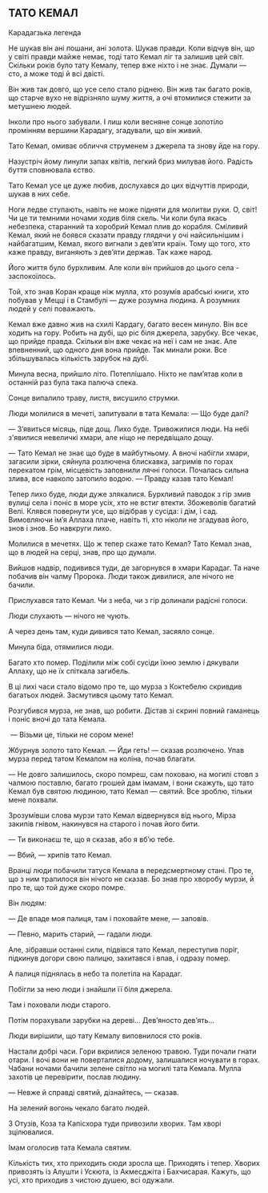 ## ТАТО КЕМАЛ

Карадагзька легенда

Не шукав він ані пошани, ані золота.
Шукав правди.
Коли відчув він, що у світі правди майже немає, тоді тато Кемал ліг та залишив цей світ.
Скільки років було тату Кемалу, тепер вже ніхто і не знає.
Думали — сто, а може тоді й всі двісті.

Він жив так довго, що усе село стало ріднею.
Він жив так багато років, що старче вухо не відрізняло шуму життя, а очі втомилися стежити за метушнею людей.

Інколи про нього забували.
І лиш коли весняне сонце золотіло промінням вершини Карадагу, згадували, що він живий.

Тато Кемал, омиває обличчя струменем з джерела та знову йде на гору.

Назустріч йому линули запах квітів, легкий бриз милував його.
Радість буття сповнювала єство.

Тато Кемал усе це дуже любив, дослухався до цих відчуттів природи, шукав в них себе.

Ноги ледве ступають, навіть не може підняти для молитви руки.
О, світ!
Чи це ти темними ночами ходив біля скель.
Чи коли була якась небезпека, старанний та хоробрий Кемал плив до корабля.
Сміливий Кемал, який не боявся сказати правду глядячи у очі найсильнішим і найбагатшим, Кемал, якого вигнали з дев’яти країн.
Тому що того, хто каже правду, виганяють з дев’яти держав.
Так каже народ.

Його життя було бурхливим.
Але коли він прийшов до цього села - заспокоїлось.

Той, хто знав Коран краще ніж мулла, хто розумів арабські книги, хто побував у Мецці і в Стамбулі — дуже розумна людина.
А розумних людей у селі поважають.

Кемал вже давно жив на схилі Кардагу, багато весен минуло.
Він все ходить на гору.
Робить на дубі, що ріс біля джерела, зарубку.
Все чекає, що прийде правда.
Скільки він вже чекає на неї і сам не знає.
Але впевненний, що одного дня вона прийде.
Так минали роки.
Все збільшувалась кількість зарубок на дубі.

Минула весна, прийшло літо.
Потеплішало.
Ніхто не пам’ятав коли в останній раз була така палюча спека.

Сонце випалило траву, листя, висушило струмки.

Люди молилися в мечеті, запитували в тата Кемала: — Що буде далі?

— З’явиться місяць, піде дощ.
Лихо буде.
Тривожилися люди.
На небі з'явилися невеличкі хмари, але ніщо не передвіщало дощу.

— Тато Кемал не знає що буде в майбутньому.
А вночі набігли хмари, загасили зірки, сяйнула розлючена блискавка, загримів по горах перекатом грім, місцевість заповнили лячні голоси.
Почалась сильна злива, все навколо затопило водою.
— Правду казав тато Кемал!

Тепер лихо буде, люди дуже злякалися.
Бурхливий паводок з гір змив вулиці села і поніс в море усіх, хто не встиг втекти.
Збожеволів багатий Велі.
Клявся повернути усе, що відібрав у сусіда: і дім, і сад.
Вимовляючи ім’я Аллаха плаче, навіть ті, хто ніколи не згадував його, знов і знов.
Бо навкруги лихо.

Молилися в мечетях.
Що ж тепер скаже тато Кемал?
Тато Кемал знав, що в людей на серці, знав, про що думали.

Вийшов надвір, подивився туди, де загорнувся в хмари Карадаг.
Та наче побачив він чалму Пророка.
Люди також дивилися, але нічого не бачили.

Прислухався тато Кемал.
Чи з неба, чи з гір долинали радісні голоси.

Люди слухають — нічого не чують.

А через день там, куди дивився тато Кемал, засяяло сонце.

Минула біда, отямилися люди.

Багато хто помер.
Поділили між собі сусіди їхню землю і дякували Аллаху, що не їх спіткала загибель.

В ці лихі часи стало відомо про те, що мурза з Коктебелю скривдив багатьох людей.
Засмутився цьому тато Кемал.

Розгубився мурза, не знав, що робити.
Дістав зі скрині повний гаманець і поніс вночі до тата Кемала.

 — Візьми це, тільки не сором мене!

Жбурнув золото тато Кемал. — Йди геть! — сказав розлючено.
Упав мурза перед татом Кемалом на коліна, почав благати.

— Не довго залишилось, скоро помреш, сам поховаю, на могилі стовп з чалмою поставлю, багато грошей дам імамам, і вони скажуть, що тато Кемал був святою людиною, тато Кемал — святий.
Все зроблю, тільки мене похвали.

Зрозумівши слова мурзи тато Кемал відвернувся від нього, Мірза закипів гнівом, накинувся на старого і почав його бити.

— Ти виконаєш те, що я сказав, або я вб’ю тебе.

— Вбий, — хрипів тато Кемал.

Вранці люди побачили татуся Кемала в передсмертному стані.
Про те, що з ним трапилося він нічого не сказав.
Бо знав про хворобу мурзи, й про те, що той дуже скоро помре.

Він людям:

— Де впаде моя палиця, там і поховайте мене, — заповів.

— Певно, марить старий, — гадали люди.

Але, зібравши останні сили, підвівся тато Кемал, переступив поріг, підкинув догори свою палицю, захитався і впав, і одразу помер.

А палиця піднялась в небо та полетіла на Карадаг.

Побігли за нею люди і знайшли її біля джерела.

Там і поховали люди старого.

Потім порахували зарубки на дереві...
Дев’яносто дев’ять...

Люди вирішили, що тату Кемалу виповнилося сто років.

Настали добрі часи.
Гори вкрилися зеленою травою.
Туди почали гнати отари.
І вочі вони не поверталися додому, залишалися ночувати в горах.
Чабани ночами бачили зелене світло на могилі тата Кемала.
Мулла захотів це перевірити, послав людину.

— Невже й справді святий, дізнайтесь, — сказав.

На зелений вогонь чекало багато людей.

З Отузів, Коза та Капісхора туди привозили хворих.
Там хворі зцілювалися.

Імам оголосив тата Кемала святим.

Кількість тих, хто приходить сюди зросла ще.
Приходять і тепер.
Хворих привозять із Алушти і Ускюта, із Акмесджіта і Бахчисарая.
Кажуть, що усі, хто приходив з чистою душею, всі одужали.
